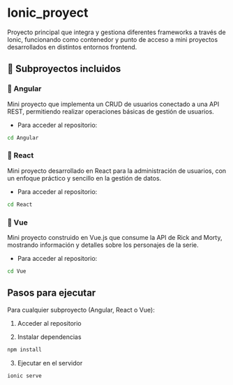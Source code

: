 # Ionic_proyect

Proyecto principal que integra y gestiona diferentes frameworks a través de Ionic, funcionando como contenedor y punto de acceso a mini proyectos desarrollados en distintos entornos frontend.

## 🚀 Subproyectos incluidos

### 🔹 Angular

Mini proyecto que implementa un CRUD de usuarios conectado a una API REST, permitiendo realizar operaciones básicas de gestión de usuarios.

- Para acceder al repositorio:
```bash
cd Angular
```

### 🔹 React

Mini proyecto desarrollado en React para la administración de usuarios, con un enfoque práctico y sencillo en la gestión de datos.

- Para acceder al repositorio:
```bash
cd React
```

### 🔹 Vue

Mini proyecto construido en Vue.js que consume la API de Rick and Morty, mostrando información y detalles sobre los personajes de la serie.

- Para acceder al repositorio:
```bash
cd Vue
```

## Pasos para ejecutar
Para cualquier subproyecto (Angular, React o Vue):

1. Acceder al repositorio

2. Instalar dependencias
```bash
npm install
```

3. Ejecutar en el servidor
```bash
ionic serve
```
